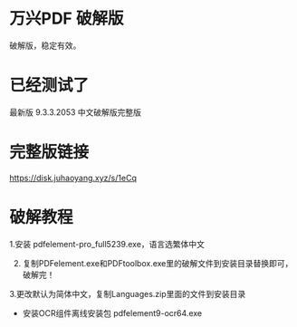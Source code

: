 # 万兴PDF 破解版
破解版，稳定有效。
# 已经测试了
最新版 9.3.3.2053 中文破解版完整版
# 完整版链接
https://disk.juhaoyang.xyz/s/1eCq
# 破解教程
1.安装 pdfelement-pro_full5239.exe，语言选繁体中文

2. 复制PDFelement.exe和PDFtoolbox.exe里的破解文件到安装目录替换即可，破解完！

3.更改默认为简体中文，复制Languages.zip里面的文件到安装目录

* 安装OCR组件离线安装包 pdfelement9-ocr64.exe
